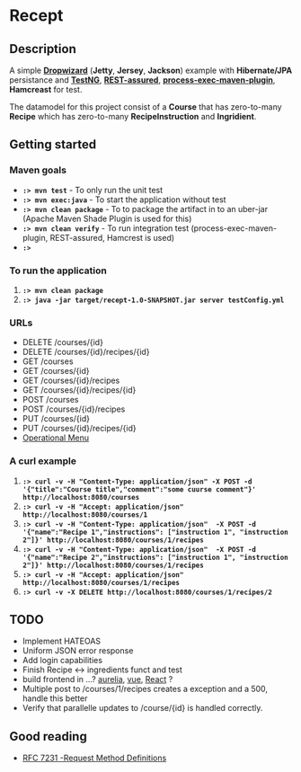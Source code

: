 # Recept


## Description

A simple __[Dropwizard](http://www.dropwizard.io)__ (__Jetty__, __Jersey__, __Jackson__) example with __Hibernate/JPA__ persistance and __[TestNG](http://testng.org)__, __[REST-assured](https://github.com/jayway/rest-assured)__, __[process-exec-maven-plugin](https://github.com/bazaarvoice/maven-process-plugin)__, __Hamcreast__ for test.

The datamodel for this project consist of a __Course__ that has zero-to-many __Recipe__ which has zero-to-many __RecipeInstruction__ and __Ingridient__. 

## Getting started

### Maven goals

* __`:> mvn test`__ - To only run the unit test
* __`:> mvn exec:java`__ - To start the application without test
* __`:> mvn clean package`__ - To to package the artifact in to an uber-jar (Apache Maven Shade Plugin is used for this)
* __`:> mvn clean verify`__ - To run integration test (process-exec-maven-plugin, REST-assured, Hamcrest is used)
* __`:>`__

### To run the application

1. __`:> mvn clean package`__
2. __`:> java -jar target/recept-1.0-SNAPSHOT.jar server testConfig.yml`__


### URLs

* DELETE  /courses/{id}
* DELETE  /courses/{id}/recipes/{id}
* GET     /courses
* GET     /courses/{id}
* GET     /courses/{id}/recipes
* GET     /courses/{id}/recipes/{id}
* POST    /courses
* POST    /courses/{id}/recipes
* PUT     /courses/{id}
* PUT     /courses/{id}/recipes/{id}
* [Operational Menu](http://localhost:8081/)


### A curl example
1. __`:> curl -v -H "Content-Type: application/json" -X POST -d '{"title":"Course title","comment":"some cuurse comment"}' http://localhost:8080/courses`__
2. __`:> curl -v -H "Accept: application/json" http://localhost:8080/courses/1	`__
3. __`:> curl -v -H "Content-Type: application/json"  -X POST -d '{"name":"Recipe 1","instructions": ["instruction 1", "instruction 2"]}' http://localhost:8080/courses/1/recipes`__
4. __`:> curl -v -H "Content-Type: application/json"  -X POST -d '{"name":"Recipe 2","instructions": ["instruction 1", "instruction 2"]}' http://localhost:8080/courses/1/recipes`__
5. __`:> curl -v -H "Accept: application/json" http://localhost:8080/courses/1/recipes`__
6. __`:> curl -v -X DELETE http://localhost:8080/courses/1/recipes/2`__


## TODO 

* Implement HATEOAS
* Uniform JSON error response
* Add login capabilities
* Finish Recipe <-> ingredients funct and test
* build frontend in ...? [aurelia](http://aurelia.io/), [vue](http://vuejs.org/), [React](https://facebook.github.io/react/) ?
* Multiple post to /courses/1/recipes creates a exception and a 500, handle this better
* Verify that parallelle updates to /course/{id} is handled correctly.


## Good reading ##

* [RFC 7231 -Request Method Definitions](http://tools.ietf.org/html/rfc7231#section-4.3)